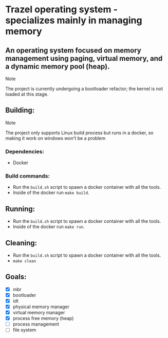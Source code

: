 # Trazel operating system - specializes mainly in managing memory

## An operating system focused on memory management using paging, virtual memory, and a dynamic memory pool (heap).
> [!Note]
> The project is currently undergoing a bootloader refactor;
> the kernel is not loaded at this stage.

## Building:
> [!NOTE]
> The project only supports Linux build process but runs in a docker,
> so making it work on windows won't be a problem

### Dependencies:
* Docker

### Build commands:
* Run the `build.sh` script to spawn a docker container with all the tools.
* Inside of the docker run `make build`.

## Running:
* Run the `build.sh` script to spawn a docker container with all the tools.
* Inside of the docker run `make run`.

## Cleaning:
* Run the `build.sh` script to spawn a docker container with all the tools.
* `make clean`

## Goals:
- [x] mbr
- [x] bootloader
- [x] idt
- [x] physical memory manager
- [x] virtual memory manager
- [x] process free memory (heap)
- [ ] process management
- [ ] file system
